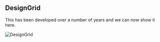## DesignGrid

This has been developed over a number of years and we can now show it here.

![DesignGrid](/Agile/img/DesignGrid.png)


